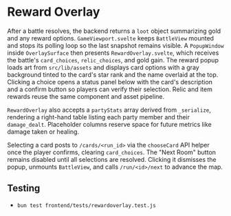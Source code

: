 # Reward Overlay

After a battle resolves, the backend returns a `loot` object summarizing gold and any reward options. `GameViewport.svelte` keeps `BattleView` mounted and stops its polling loop so the last snapshot remains visible. A `PopupWindow` inside `OverlaySurface` then presents `RewardOverlay.svelte`, which receives the battle's `card_choices`, `relic_choices`, and gold gain. The reward popup loads art from `src/lib/assets` and displays card options with a gray background tinted to the card's star rank and the name overlaid at the top. Clicking a choice opens a status panel below with the card's description and a confirm button so players can verify their selection. Relic and item rewards reuse the same component and asset pipeline.

`RewardOverlay` also accepts a `partyStats` array derived from `_serialize`, rendering a right-hand table listing each party member and their `damage_dealt`. Placeholder columns reserve space for future metrics like damage taken or healing.

Selecting a card posts to `/cards/<run_id>` via the `chooseCard` API helper once the player confirms, clearing `card_choices`. The "Next Room" button remains disabled until all selections are resolved. Clicking it dismisses the popup, unmounts `BattleView`, and calls `/run/<id>/next` to advance the map.

## Testing
- `bun test frontend/tests/rewardoverlay.test.js`
